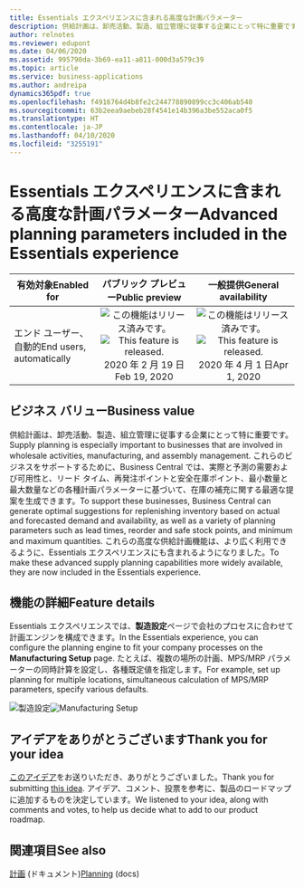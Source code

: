 ```yaml
---
title: Essentials エクスペリエンスに含まれる高度な計画パラメーター
description: 供給計画は、卸売活動、製造、組立管理に従事する企業にとって特に重要です。 これらのビジネスをサポートするために、Business Central では、実際と予測の需要および可用性と、リード タイム、再発注ポイントと安全在庫ポイント、最小数量と最大数量などの各種計画パラメーターに基づいて、在庫の補充に関する最適な提案を生成できます。 これらの高度な供給計画機能は、より広く利用できるように、Essentials エクスペリエンスにも含まれるようになりました。
author: relnotes
ms.reviewer: edupont
ms.date: 04/06/2020
ms.assetid: 995790da-3b69-ea11-a811-000d3a579c39
ms.topic: article
ms.service: business-applications
ms.author: andreipa
dynamics365pdf: true
ms.openlocfilehash: f4916764d4b8fe2c244778890899cc3c406ab540
ms.sourcegitcommit: 63b2eea9aebeb28f4541e14b396a3be552aca0f5
ms.translationtype: HT
ms.contentlocale: ja-JP
ms.lasthandoff: 04/10/2020
ms.locfileid: "3255191"
---
```

# <a name="advanced-planning-parameters-included-in-the-essentials-experience"></a><span data-ttu-id="2a4a2-105">Essentials エクスペリエンスに含まれる高度な計画パラメーター</span><span class="sxs-lookup"><span data-stu-id="2a4a2-105">Advanced planning parameters included in the Essentials experience</span></span>


| <span data-ttu-id="2a4a2-106">有効対象</span><span class="sxs-lookup"><span data-stu-id="2a4a2-106">Enabled for</span></span>    |  <span data-ttu-id="2a4a2-107">パブリック プレビュー</span><span class="sxs-lookup"><span data-stu-id="2a4a2-107">Public preview</span></span> | <span data-ttu-id="2a4a2-108">一般提供</span><span class="sxs-lookup"><span data-stu-id="2a4a2-108">General availability</span></span> | 
| ---------- | :----------: |:----------: |
|<span data-ttu-id="2a4a2-109">エンド ユーザー、自動的</span><span class="sxs-lookup"><span data-stu-id="2a4a2-109">End users, automatically</span></span>|<span data-ttu-id="2a4a2-110">![この機能はリリース済みです。](/dynamics365-release-plan/media/green-checkmark.png "この機能はリリース済みです。")</span><span class="sxs-lookup"><span data-stu-id="2a4a2-110">![This feature is released.](/dynamics365-release-plan/media/green-checkmark.png "This feature is released.")</span></span> <span data-ttu-id="2a4a2-111">2020 年 2 月 19 日</span><span class="sxs-lookup"><span data-stu-id="2a4a2-111">Feb 19, 2020</span></span>| <span data-ttu-id="2a4a2-112">![この機能はリリース済みです。](/dynamics365-release-plan/media/green-checkmark.png "この機能はリリース済みです。")</span><span class="sxs-lookup"><span data-stu-id="2a4a2-112">![This feature is released.](/dynamics365-release-plan/media/green-checkmark.png "This feature is released.")</span></span> <span data-ttu-id="2a4a2-113">2020 年 4 月 1 日</span><span class="sxs-lookup"><span data-stu-id="2a4a2-113">Apr 1, 2020</span></span>|


## <a name="business-value"></a><span data-ttu-id="2a4a2-114">ビジネス バリュー</span><span class="sxs-lookup"><span data-stu-id="2a4a2-114">Business value</span></span>

<!-- bv start -->
<span data-ttu-id="2a4a2-115">供給計画は、卸売活動、製造、組立管理に従事する企業にとって特に重要です。</span><span class="sxs-lookup"><span data-stu-id="2a4a2-115">Supply planning is especially important to businesses that are involved in wholesale activities, manufacturing, and assembly management.</span></span> <span data-ttu-id="2a4a2-116">これらのビジネスをサポートするために、Business Central では、実際と予測の需要および可用性と、リード タイム、再発注ポイントと安全在庫ポイント、最小数量と最大数量などの各種計画パラメーターに基づいて、在庫の補充に関する最適な提案を生成できます。</span><span class="sxs-lookup"><span data-stu-id="2a4a2-116">To support these businesses, Business Central can generate optimal suggestions for replenishing inventory based on actual and forecasted demand and availability, as well as a variety of planning parameters such as lead times, reorder and safe stock points, and minimum and maximum quantities.</span></span> <span data-ttu-id="2a4a2-117">これらの高度な供給計画機能は、より広く利用できるように、Essentials エクスペリエンスにも含まれるようになりました。</span><span class="sxs-lookup"><span data-stu-id="2a4a2-117">To make these advanced supply planning capabilities more widely available, they are now included in the Essentials experience.</span></span> 
<!-- bv end -->


## <a name="feature-details"></a><span data-ttu-id="2a4a2-118">機能の詳細</span><span class="sxs-lookup"><span data-stu-id="2a4a2-118">Feature details</span></span>
<!--feature detail start -->
<span data-ttu-id="2a4a2-119">Essentials エクスペリエンスでは、**製造設定**ページで会社のプロセスに合わせて計画エンジンを構成できます。</span><span class="sxs-lookup"><span data-stu-id="2a4a2-119">In the Essentials experience, you can configure the planning engine to fit your company processes on the **Manufacturing Setup** page.</span></span> <span data-ttu-id="2a4a2-120">たとえば、複数の場所の計画、MPS/MRP パラメーターの同時計算を設定し、各種既定値を指定します。</span><span class="sxs-lookup"><span data-stu-id="2a4a2-120">For example, set up planning for multiple locations, simultaneous calculation of MPS/MRP parameters, specify various defaults.</span></span> 
<!--feature detail end -->

<span data-ttu-id="2a4a2-121">![製造設定](media/manufacturingsetup.png "製造設定")</span><span class="sxs-lookup"><span data-stu-id="2a4a2-121">![Manufacturing Setup](media/manufacturingsetup.png "Manufacturing Setup")</span></span>
<!-- Picture 1 -->








## <a name="thank-you-for-your-idea"></a><span data-ttu-id="2a4a2-122">アイデアをありがとうございます</span><span class="sxs-lookup"><span data-stu-id="2a4a2-122">Thank you for your idea</span></span>
<span data-ttu-id="2a4a2-123">[このアイデア](https://experience.dynamics.com/ideas/idea/?ideaid=7d246dbd-6d38-ea11-8454-0003ff68a0ea)をお送りいただき、ありがとうございました。</span><span class="sxs-lookup"><span data-stu-id="2a4a2-123">Thank you for submitting [this idea](https://experience.dynamics.com/ideas/idea/?ideaid=7d246dbd-6d38-ea11-8454-0003ff68a0ea).</span></span> <span data-ttu-id="2a4a2-124">アイデア、コメント、投票を参考に、製品のロードマップに追加するものを決定しています。</span><span class="sxs-lookup"><span data-stu-id="2a4a2-124">We listened to your idea, along with comments and votes, to help us decide what to add to our product roadmap.</span></span>

## <a name="see-also"></a><span data-ttu-id="2a4a2-125">関連項目</span><span class="sxs-lookup"><span data-stu-id="2a4a2-125">See also</span></span>

<!--docs start-->
<span data-ttu-id="2a4a2-126">[計画](https://docs.microsoft.com/dynamics365/business-central/production-planning) (ドキュメント)</span><span class="sxs-lookup"><span data-stu-id="2a4a2-126">[Planning](https://docs.microsoft.com/dynamics365/business-central/production-planning) (docs)</span></span>
<!--docs end-->
